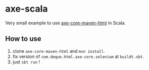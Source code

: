 # axe-scala

Very small example to use [axe-core-maven-html](https://github.com/dequelabs/axe-core-maven-html) in Scala.

## How to use

1. clone `axe-core-maven-html` and `mvn install`.
2. fix version of `com.deque.html.axe-core.selenium` at `buildt.sbt`.
3. just `sbt run` !
